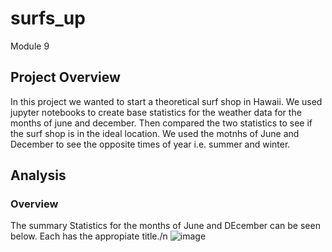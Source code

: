 # surfs_up
Module 9
## Project Overview
In this project we wanted to start a theoretical surf shop in Hawaii. We used jupyter notebooks to create base statistics for the weather data for the months of june and december. Then compared the two statistics to see if the surf shop is in the ideal location. We used the motnhs of June and December to see the opposite times of year i.e. summer and winter.
## Analysis
### Overview
The summary Statistics for the months of June and DEcember can be seen below. Each has the appropiate title./n
![image](https://user-images.githubusercontent.com/105249779/181631485-5992e91e-ee51-4757-86c4-1f848339d2c1.png)
